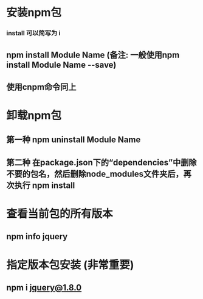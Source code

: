 # 安装npm包

### install 可以简写为 i
## npm install Module Name  (备注: 一般使用npm install Module Name --save)
## 使用cnpm命令同上

# 卸载npm包

##  第一种   npm uninstall Module Name
##  第二种   在package.json下的“dependencies”中删除不要的包名，然后删除node_modules文件夹后，再次执行 npm install

# 查看当前包的所有版本
## npm info jquery

# 指定版本包安装  (非常重要)
## npm i jquery@1.8.0